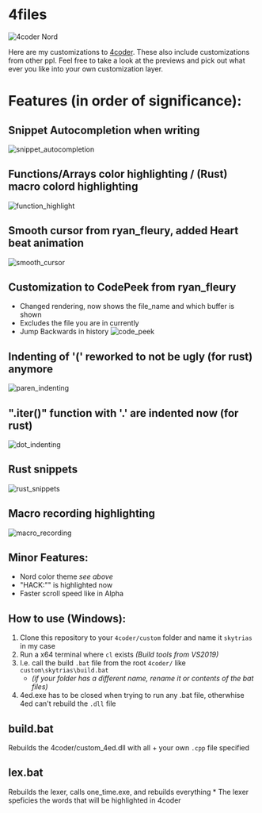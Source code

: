 # 4files
![4coder Nord](https://github.com/Skytrias/4files/blob/master/previews/nord_theme.png)

Here are my customizations to [4coder](http://4coder.net/). These also include customizations from other ppl.
Feel free to take a look at the previews and pick out what ever you like into your own customization layer.

# Features (in order of significance): 
## Snippet Autocompletion when writing
![snippet_autocompletion](https://github.com/Skytrias/4files/blob/master/previews/automatic_snippet_completion.gif)

## Functions/Arrays color highlighting / (Rust) macro colord highlighting
![function_highlight](https://github.com/Skytrias/4files/blob/master/previews/function_highlight.gif)

## Smooth cursor from ryan_fleury, added Heart beat animation
![smooth_cursor](https://github.com/Skytrias/4files/blob/master/previews/smooth_cursor.gif)

## Customization to CodePeek from ryan_fleury
  * Changed rendering, now shows the file_name and which buffer is shown
  * Excludes the file you are in currently
  * Jump Backwards in history
![code_peek](https://github.com/Skytrias/4files/blob/master/previews/code_peek_rendering.gif)

## Indenting of '(' reworked to not be ugly (for rust) anymore
![paren_indenting](https://github.com/Skytrias/4files/blob/master/previews/better_paren_indenting.gif)

## ".iter()" function with '.' are indented now (for rust)
![dot_indenting](https://github.com/Skytrias/4files/blob/master/previews/dot_indenting.gif)

## Rust snippets
![rust_snippets](https://github.com/Skytrias/4files/blob/master/previews/rust_snippets.gif)

## Macro recording highlighting
![macro_recording](https://github.com/Skytrias/4files/blob/master/previews/macro_recording_highlight.gif)

## Minor Features:
* Nord color theme *see above*
* "HACK:"" is highlighted now
* Faster scroll speed like in Alpha

## How to use (Windows):
1. Clone this repository to your `4coder/custom` folder and name it `skytrias` in my case
2. Run a x64 terminal where `cl` exists *(Build tools from VS2019)*
3. I.e. call the build `.bat` file from the root `4coder/` like `custom\skytrias\build.bat` 
    * *(if your folder has a different name, rename it or contents of the bat files)*
4. 4ed.exe has to be closed when trying to run any .bat file, otherwhise 4ed can't rebuild the `.dll` file 

## build.bat
Rebuilds the 4coder/custom_4ed.dll with all + your own `.cpp` file specified

## lex.bat
Rebuilds the lexer, calls one_time.exe, and rebuilds everything
    * The lexer speficies the words that will be highlighted in 4coder
